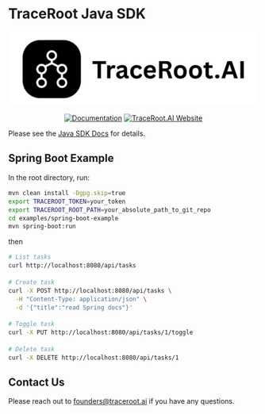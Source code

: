 # TraceRoot Java SDK

<div align="center">
  <a href="https://traceroot.ai/">
    <img src="https://raw.githubusercontent.com/traceroot-ai/traceroot/main/misc/images/traceroot_logo.png" alt="TraceRoot Logo">
  </a>
</div>

<div align="center">

[![Documentation][docs-image]][docs-url]
[![TraceRoot.AI Website][company-website-image]][company-website-url]

</div>

Please see the [Java SDK Docs](https://docs.traceroot.ai/sdk/java) for details.

## Spring Boot Example

In the root directory, run:

```bash
mvn clean install -Dgpg.skip=true
export TRACEROOT_TOKEN=your_token
export TRACEROOT_ROOT_PATH=your_absolute_path_to_git_repo
cd examples/spring-boot-example
mvn spring-boot:run
```

then

```bash
# List tasks
curl http://localhost:8080/api/tasks

# Create task
curl -X POST http://localhost:8080/api/tasks \
  -H "Content-Type: application/json" \
  -d '{"title":"read Spring docs"}'

# Toggle task
curl -X PUT http://localhost:8080/api/tasks/1/toggle

# Delete task
curl -X DELETE http://localhost:8080/api/tasks/1
```

## Contact Us

Please reach out to founders@traceroot.ai if you have any questions.

[company-website-image]: https://img.shields.io/badge/website-traceroot.ai-black
[company-website-url]: https://traceroot.ai
[docs-image]: https://img.shields.io/badge/docs-traceroot.ai-0dbf43
[docs-url]: https://docs.traceroot.ai
